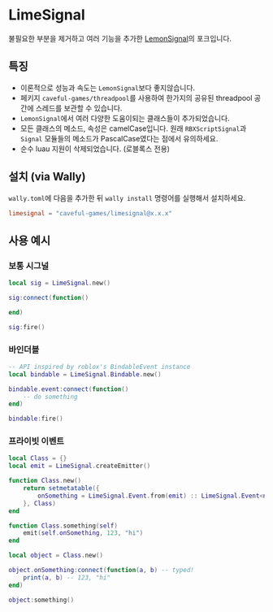 # LimeSignal
불필요한 부분을 제거하고 여러 기능을 추가한 [LemonSignal](https://github.com/Data-Oriented-House/LemonSignal)의 포크입니다.

## 특징
- 이론적으로 성능과 속도는 `LemonSignal`보다 좋지않습니다.
- 페키지 `caveful-games/threadpool`를 사용하여 한가지의 공유된 threadpool 공간에 스레드를 보관할 수 있습니다.
- `LemonSignal`에서 여러 다양한 도움이되는 클래스들이 추가되었습니다.
- 모든 클래스의 메소드, 속성은 camelCase입니다. 원래 `RBXScriptSignal`과 `Signal` 모듈들의 메소드가 PascalCase였다는 점에서 유의하세요.
- 순수 luau 지원이 삭제되었습니다. (로블록스 전용)

## 설치 (via Wally)
`wally.toml`에 다음을 추가한 뒤 `wally install` 명령어를 실행해서 설치하세요.
```toml
limesignal = "caveful-games/limesignal@x.x.x"
```

## 사용 예시
### 보통 시그널
```lua
local sig = LimeSignal.new()

sig:connect(function()

end)

sig:fire()

```
### 바인더블
```lua
-- API inspired by roblox's BindableEvent instance
local bindable = LimeSignal.Bindable.new()

bindable.event:connect(function()
	-- do something
end)

bindable:fire()
```
### 프라이빗 이벤트
```lua
local Class = {}
local emit = LimeSignal.createEmitter()

function Class.new()
	return setmetatable({
		onSomething = LimeSignal.Event.from(emit) :: LimeSignal.Event<number, string>
	}, Class)
end

function Class.something(self)
	emit(self.onSomething, 123, "hi")
end

local object = Class.new()

object.onSomething:connect(function(a, b) -- typed!
	print(a, b) -- 123, "hi"
end)

object:something()
```
